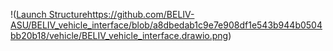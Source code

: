 !([Launch Structure](https://github.com/BELIV-ASU/BELIV_vehicle_interface/blob/a8dbedab1c9e7e908df1e543b944b0504bb20b18/vehicle/BELIV_vehicle_interface.drawio.png)https://github.com/BELIV-ASU/BELIV_vehicle_interface/blob/a8dbedab1c9e7e908df1e543b944b0504bb20b18/vehicle/BELIV_vehicle_interface.drawio.png)


